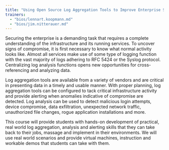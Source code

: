```yaml
---
title: "Using Open Source Log Aggregation Tools to Improve Enterprise Security"
trainers:
  - "bios/lennart.koopmann.md"
  - "bios/jim.nitterauer.md"
---
```

Securing the enterprise is a demanding task that requires a complete understanding of the infrastructure and its running services. To uncover signs of compromise, it is first necessary to know what normal activity looks like. Almost all services make use of some type of logging function with the vast majority of logs adhering to RFC 5424 or the Syslog protocol. Centralizing log analysis functions opens new opportunities for cross-referencing and analyzing data. 

Log aggregation tools are available from a variety of vendors and are critical in presenting data in a timely and usable manner. With proper planning, log aggregation tools can be configured to tack critical infrastructure activity and provide alerting when anomalies indicative of compromise are detected. Log analysis can be used to detect malicious login attempts, device compromise, data exfiltration, unexpected network traffic, unauthorized file changes, rogue application installations and more.

This course will provide students with hands-on development of practical, real world log aggregation, analysis and alerting skills that they can take back to their jobs, massage and implement in their environments. We will use real world scenarios and provide virtual machines, instruction and workable demos that students can take with them.